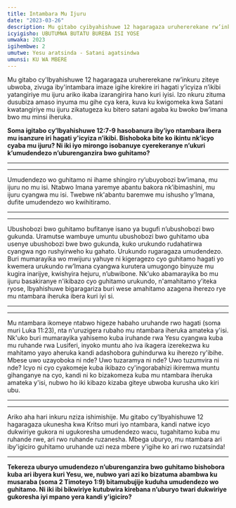 ```yaml
---
title: Intambara Mu Ijuru
date: "2023-03-26"
description: Mu gitabo cyibyahishuwe 12 hagaragaza uruhererekane rw’inkuru ziteye ubwoba, zivuga iby'intambara imaze igihe kirekire iri hagati y’icyiza n’ikibi yatangiriye mu ijuru ariko ikaba izarangirira hano kuri iyisi. Izo nkuru zituma dusubiza amaso inyuma  mu gihe cya kera, kuva ku kwigomeka kwa Satani kwatangiriye mu ijuru zikatugeza ku bitero satani agaba ku bwoko bw’imana bwo mu minsi iheruka.
icyigisho: UBUTUMWA BUTATU BUREBA ISI YOSE
umwaka: 2023
igihembwe: 2
umutwe: Yesu aratsinda - Satani agatsindwa
umunsi: KU WA MBERE
---
```


Mu gitabo cy'Ibyahishuwe 12 hagaragaza uruhererekane rw’inkuru ziteye ubwoba, zivuga iby'intambara imaze igihe kirekire iri hagati y’icyiza n’ikibi yatangiriye mu ijuru ariko ikaba izarangirira hano kuri iyisi. Izo nkuru zituma dusubiza amaso inyuma  mu gihe cya kera, kuva ku kwigomeka kwa Satani kwatangiriye mu ijuru zikatugeza ku bitero satani agaba ku bwoko bw’imana bwo mu minsi iheruka.

**Soma igitabo cy’<span class="verse">Ibyahishuwe 12:7-9</span> hasobanura iby’iyo ntambara ibera mu isanzure iri hagati y'icyiza n’ikibi. Bishoboka bite ko ikintu nk’icyo cyaba mu ijuru? Ni iki iyo mirongo isobanuye cyerekeranye n’ukuri k’umudendezo n’uburenganzira bwo guhitamo?**

---
---

Umudendezo wo guhitamo ni ihame shingiro ry’ubuyobozi bw’imana, mu ijuru no mu isi. Ntabwo Imana yaremye abantu bakora nk’ibimashini, mu ijuru  cyangwa mu isi.	Twebwe nk'abantu baremwe mu ishusho y’Imana, dufite umudendezo wo kwihitiramo. 

---
---

Ubushobozi bwo guhitamo bufitanye isano ya bugufi n’ubushobozi bwo gukunda. Uramutse wambuye umuntu ubushobozi bwo guhitamo uba usenye ubushobozi bwe bwo gukunda, kuko urukundo rudahatirwa cyangwa ngo rushyirweho ku gahato. Urukundo rugaragaza umudendezo. Buri mumarayika wo mwijuru yahuye ni kigeragezo cyo guhitamo hagati yo kwemera urukundo rw’Imana cyangwa kurutera umugongo binyuze mu kugira inarijye, kwishyira hejuru, n’ubwibone. Nk'uko abamarayika bo mu ijuru basakiranye n'ikibazo cyo guhitamo urukundo, n'amahitamo y’iteka ryose, Ibyahishuwe bigaragariza buri wese amahitamo azagena iherezo rye mu ntambara iheruka ibera kuri iyi si.

---
---

Mu ntambara ikomeye ntabwo higeze habaho uruhande rwo hagati (soma muri <span class="verse">Luka 11:23</span>), nta n'uruzigera rubaho mu ntambara iheruka amateka y'isi. Nk'uko buri mumarayika yahisemo kuba iruhande rwa Yesu cyangwa kuba mu ruhande rwa Lusiferi, inyoko muntu aho iva ikagera izerekezwa ku mahitamo yayo aheruka kandi adashobora guhindurwa ku iherezo ry'ibihe. Mbese uwo uzayoboka ni nde? Uwo tuzaramya ni nde? Uwo tuzumvira ni nde? Icyo ni cyo cyakomeje kuba ikibazo cy'ingorabahizi ikiremwa muntu gihanganye na cyo, kandi ni ko bizakomeza kuba mu ntambara iheruka amateka y'isi, nubwo ho iki kibazo kizaba giteye ubwoba kurusha uko kiri ubu.

---
---

Ariko aha hari inkuru nziza ishimishije. Mu gitabo cy'Ibyahishuwe 12 hagaragaza ukunesha kwa Kritso muri iyo ntambara, kandi natwe icyo dukwiriye gukora ni ugukoresha umudendezo wacu, tugahitamo kuba mu ruhande rwe, ari rwo ruhande ruzanesha. Mbega uburyo, mu ntambara ari iby'igiciro guhitamo uruhande uzi neza mbere y'igihe ko ari rwo ruzatsinda!  

---

**Tekereza uburyo umudendezo n’uburenganzira bwo guhitamo bishobora kuba ari ibyera kuri Yesu, we, nubwo yari azi ko bizatuma abambwa ku musaraba (soma <span class="verse">2 Timoteyo 1:9</span>) bitamubujije kuduha umudendezo wo guhitamo. Ni iki ibi bikwiriye kutubwira kirebana n’uburyo twari dukwiriye gukoresha iyi mpano yera kandi y'igiciro?**

